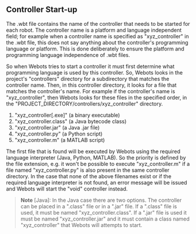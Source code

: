 ## Controller Start-up

The .wbt file contains the name of the controller that needs to be started for each robot.
The controller name is a platform and language independent field; for example when a controller name is specified as "xyz\_controller" in the .wbt file, this does not say anything about the controller's programming language or platform.
This is done deliberately to ensure the platform and programming language independence of .wbt files.

So when Webots tries to start a controller it must first determine what programming language is used by this controller.
So, Webots looks in the project's "controllers" directory for a subdirectory that matches the controller name.
Then, in this controller directory, it looks for a file that matches the controller's name.
For example if the controller's name is "xyz\_controller", then Webots looks for these files in the specified order, in the "PROJECT\_DIRECTORY/controllers/xyz\_controller" directory.

1. "xyz\_controller[.exe]" (a binary executable)
2. "xyz\_controller.class" (a Java bytecode class)
3. "xyz\_controller.jar" (a Java .jar file)
4. "xyz\_controller.py" (a Python script)
5. "xyz\_controller.m" (a MATLAB script)

The first file that is found will be executed by Webots using the required language interpreter (Java, Python, MATLAB).
So the priority is defined by the file extension, e.g. it won't be possible to execute "xyz\_controller.m" if a file named "xyz\_controller.py" is also present in the same controller directory.
In the case that none of the above filenames exist or if the required language interpreter is not found, an error message will be issued and Webots will start the "void" controller instead.

> **Note** [Java]: In the Java case there are two options.
The controller can be placed in a ".class" file or in a ".jar" file.
If a ".class" file is used, it must be named "xyz\_controller.class".
If a ".jar" file is used it must be named "xyz\_controller.jar" and it must contain a class named "xyz\_controller" that Webots will attempts to start.
